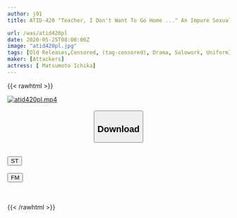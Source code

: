 ```yaml
---
author: j91
title: ATID-420 "Teacher, I Don't Want To Go Home ..." An Impure Sexual Intercourse Record That Violently Sought A Uniform Girl. Ichika Matsumoto

url: /was/atid420pl
date: 2020-05-25T08:00:00Z
image: "atid420pl.jpg"
tags: [Old Releases,Censored, (tag-censored), Drama, Solowork, Uniform]
maker: [Attackers]
actress: [ Matsumoto Ichika]
---
```



{{< rawhtml >}}

<div class="video" data-videoid="Ldz7LDxoPeuyzd">
    <a href="javascript:;">
        <img src="/was/atid420pl/atid420pl.jpg" width="WIDTH" height="HEIGHT" alt="atid420pl.mp4" loading="lazy">
    </a>
</div>

<script type="text/javascript" src="https://j91.asia/asset/on-demand-st.js"></script>

<br>
  <link rel="stylesheet" href="https://j91.asia/asset/bs5.css">
  
  <center>
  <button class="btn btn-primary" type="button" data-bs-toggle="collapse" data-bs-target=".multi-collapse" aria-expanded="false" aria-controls="multiCollapseExample1 multiCollapseExample2"><h2>Download</h2></button></center>
</p>
<div class="row">
  <div class="col">
    <div class="collapse multi-collapse" id="multiCollapseExample1">
      <div class="card card-body">
	      	      <br>
<div class="buttons">  
<a href="https://streamtape.to/v/Ldz7LDxoPeuyzd" target="_blank"><button class="btn-hover color-3"><i class="fa fa-download"></i> ST</button></a></div>
    </div>
  </div>
</div>
  <div class="col">
    <div class="collapse multi-collapse" id="multiCollapseExample2">
      <div class="card card-body">
	      <br>
<div class="buttons">
    <a href="https://filemoon.sx/d/jc813tk8z6kk" target="_blank"><button class="btn-hover color-8"><i class="fa fa-download"></i> FM</button></a></div>
<br><br>
      </div>
    </div>
  </div>
</div>

{{< /rawhtml >}}